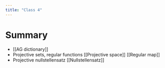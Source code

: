 ```yaml
---
title: "Class 4"
---
```


# Summary
- [[AG dictionary]]
- Projective sets, regular functions [[Projective space]] [[Regular map]]
- Projective nullstellensatz [[Nullstellensatz]]